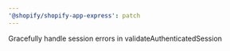 ```yaml
---
'@shopify/shopify-app-express': patch
---
```


Gracefully handle session errors in validateAuthenticatedSession
